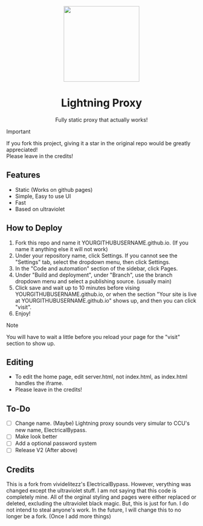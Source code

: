 <p align="center"><img src="assets/img/lightning-static.png" height="200"></p>
<h1 align="center">Lightning Proxy</h1>
<p align="center">Fully static proxy that actually works!</p>

> [!IMPORTANT]
> If you fork this project, giving it a star in the original repo would be greatly appreciated! <br>
> Please leave in the credits!


## Features
- Static (Works on github pages)
- Simple, Easy to use UI
- Fast
- Based on ultraviolet


## How to Deploy
1. Fork this repo and name it YOURGITHUBUSERNAME.github.io. (If you name it anything else it will not work)
2. Under your repository name, click Settings. If you cannot see the "Settings" tab, select the dropdown menu, then click Settings.
3. In the "Code and automation" section of the sidebar, click Pages.
5. Under "Build and deployment", under "Branch", use the branch dropdown menu and select a publishing source. (usually main)
6. Click save and wait up to 10 minutes before vising YOURGITHUBUSERNAME.github.io, or when the section "Your site is live at YOURGITHUBUSERNAME.github.io" shows up, and then you can click "visit".
7. Enjoy!
> [!NOTE]
> You will have to wait a little before you reload your page for the "visit" section to show up.


## Editing
- To edit the home page, edit server.html, not index.html, as index.html handles the iframe.
- Please leave in the credits!


## To-Do
- [ ] Change name. (Maybe) Lightning proxy sounds very simular to CCU's new name, ElectricalBypass.
- [ ] Make look better
- [ ] Add a optional password system
- [ ] Release V2 (After above)

## Credits
This is a fork from vividelitezz's ElectricalBypass. However, verything was changed except the ultraviolet stuff. I am not saying that this code is completely mine. All of the orginal styling and pages were either replaced or deleted, excluding the ultraviolet black magic. But, this is just for fun. I do not intend to steal anyone's work. In the future, I will change this to no longer be a fork. (Once I add more things)
